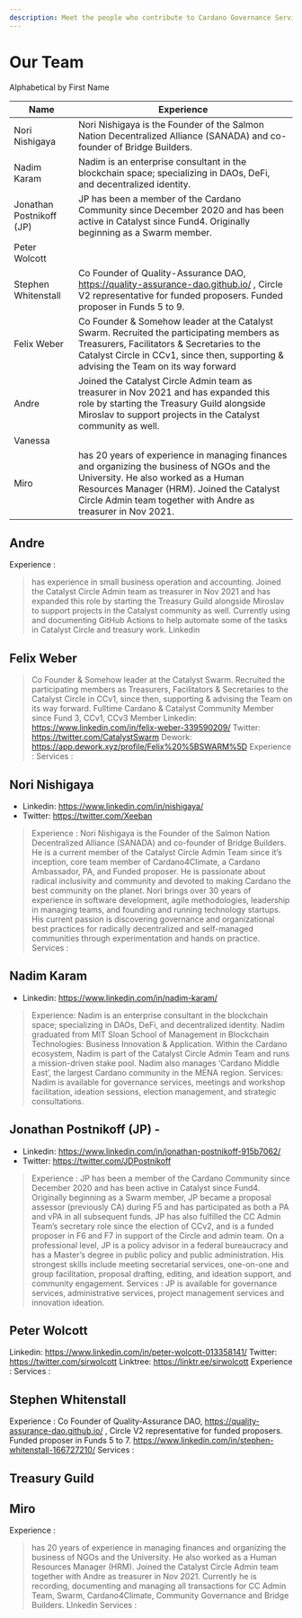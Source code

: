 ```yaml
---
description: Meet the people who contribute to Cardano Governance Services
---
```


# Our Team

Alphabetical by First Name

| Name                     | Experience                                                                                                                                                                                                                                     |
| ------------------------ | ---------------------------------------------------------------------------------------------------------------------------------------------------------------------------------------------------------------------------------------------- |
| Nori Nishigaya           | Nori Nishigaya is the Founder of the Salmon Nation Decentralized Alliance (SANADA) and co-founder of Bridge Builders.                                                                                                                          |
| Nadim Karam              | Nadim is an enterprise consultant in the blockchain space; specializing in DAOs, DeFi, and decentralized identity.                                                                                                                             |
| Jonathan Postnikoff (JP) | JP has been a member of the Cardano Community since December 2020 and has been active in Catalyst since Fund4. Originally beginning as a Swarm member.                                                                                         |
| Peter Wolcott            |                                                                                                                                                                                                                                                |
| Stephen Whitenstall      | Co Founder of Quality-Assurance DAO, https://quality-assurance-dao.github.io/ , Circle V2 representative for funded proposers. Funded proposer in Funds 5 to 9.                                                                                |
| Felix Weber              | Co Founder & Somehow leader at the Catalyst Swarm. Recruited the participating members as Treasurers, Facilitators & Secretaries to the Catalyst Circle in CCv1, since then, supporting & advising the Team on its way forward                 |
| Andre                    | Joined the Catalyst Circle Admin team as treasurer in Nov 2021 and has expanded this role by starting the Treasury Guild alongside Miroslav to support projects in the Catalyst community as well.                                             |
| Vanessa                  |                                                                                                                                                                                                                                                |
| Miro                     | has 20 years of experience in managing finances and organizing the business of NGOs and the University. He also worked as a Human Resources Manager (HRM). Joined the Catalyst Circle Admin team together with Andre as treasurer in Nov 2021. |


## Andre

Experience :

> has experience in small business operation and accounting. Joined the Catalyst Circle Admin team as treasurer in Nov 2021 and has expanded this role by starting the Treasury Guild alongside Miroslav to support projects in the Catalyst community as well. Currently using and documenting GitHub Actions to help automate some of the tasks in Catalyst Circle and treasury work. Linkedin

## Felix Weber

> Co Founder & Somehow leader at the Catalyst Swarm. Recruited the participating members as Treasurers, Facilitators & Secretaries to the Catalyst Circle in CCv1, since then, supporting & advising the Team on its way forward. Fulltime Cardano & Catalyst Community Member since Fund 3, CCv1, CCv3 Member Linkedin: https://www.linkedin.com/in/felix-weber-339590209/ Twitter: https://twitter.com/CatalystSwarm Dework: https://app.dework.xyz/profile/Felix%20%5BSWARM%5D Experience : Services :


## Nori Nishigaya

* Linkedin: https://www.linkedin.com/in/nishigaya/
* Twitter: https://twitter.com/Xeeban

> Experience : ​​Nori Nishigaya is the Founder of the Salmon Nation Decentralized Alliance (SANADA) and co-founder of Bridge Builders. He is a current member of the Catalyst Circle Admin Team since it’s inception, core team member of Cardano4Climate, a Cardano Ambassador, PA, and Funded proposer. He is passionate about radical inclusivity and community and devoted to making Cardano the best community on the planet. Nori brings over 30 years of experience in software development, agile methodologies, leadership in managing teams, and founding and running technology startups. His current passion is discovering governance and organizational best practices for radically decentralized and self-managed communities through experimentation and hands on practice. Services :

## Nadim Karam

* Linkedin: https://www.linkedin.com/in/nadim-karam/

> Experience: Nadim is an enterprise consultant in the blockchain space; specializing in DAOs, DeFi, and decentralized identity. Nadim graduated from MIT Sloan School of Management in Blockchain Technologies: Business Innovation & Application. Within the Cardano ecosystem, Nadim is part of the Catalyst Circle Admin Team and runs a mission-driven stake pool. Nadim also manages ‘Cardano Middle East’, the largest Cardano community in the MENA region. Services: Nadim is available for governance services, meetings and workshop facilitation, ideation sessions, election management, and strategic consultations.

## Jonathan Postnikoff (JP) -

* Linkedin: https://www.linkedin.com/in/jonathan-postnikoff-915b7062/
* Twitter: https://twitter.com/JDPostnikoff

> Experience : JP has been a member of the Cardano Community since December 2020 and has been active in Catalyst since Fund4. Originally beginning as a Swarm member, JP became a proposal assessor (previously CA) during F5 and has participated as both a PA and vPA in all subsequent funds. JP has also fulfilled the CC Admin Team’s secretary role since the election of CCv2, and is a funded proposer in F6 and F7 in support of the Circle and admin team. On a professional level, JP is a policy advisor in a federal bureaucracy and has a Master’s degree in public policy and public administration. His strongest skills include meeting secretarial services, one-on-one and group facilitation, proposal drafting, editing, and ideation support, and community engagement. Services : JP is available for governance services, administrative services, project management services and innovation ideation.

## Peter Wolcott

Linkedin: https://www.linkedin.com/in/peter-wolcott-013358141/ Twitter: https://twitter.com/sirwolcott Linktree: https://linktr.ee/sirwolcott Experience : Services :

## Stephen Whitenstall

Experience : Co Founder of Quality-Assurance DAO, https://quality-assurance-dao.github.io/ , Circle V2 representative for funded proposers. Funded proposer in Funds 5 to 7. https://www.linkedin.com/in/stephen-whitenstall-166727210/ Services :


## Treasury Guild

## Miro

Experience :

> has 20 years of experience in managing finances and organizing the business of NGOs and the University. He also worked as a Human Resources Manager (HRM). Joined the Catalyst Circle Admin team together with Andre as treasurer in Nov 2021. Currently he is recording, documenting and managing all transactions for CC Admin Team, Swarm, Cardano4Climate, Community Governance and Bridge Builders. LInkedin Services :

